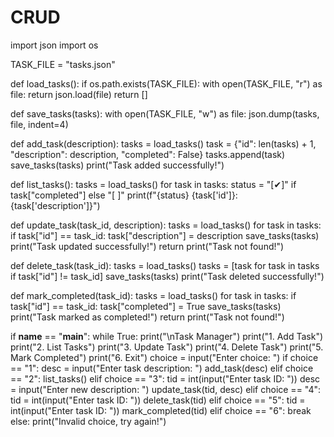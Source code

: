 # CRUD
import json
import os

TASK_FILE = "tasks.json"

def load_tasks():
    if os.path.exists(TASK_FILE):
        with open(TASK_FILE, "r") as file:
            return json.load(file)
    return []

def save_tasks(tasks):
    with open(TASK_FILE, "w") as file:
        json.dump(tasks, file, indent=4)

def add_task(description):
    tasks = load_tasks()
    task = {"id": len(tasks) + 1, "description": description, "completed": False}
    tasks.append(task)
    save_tasks(tasks)
    print("Task added successfully!")

def list_tasks():
    tasks = load_tasks()
    for task in tasks:
        status = "[✔]" if task["completed"] else "[ ]"
        print(f"{status} {task['id']}: {task['description']}")

def update_task(task_id, description):
    tasks = load_tasks()
    for task in tasks:
        if task["id"] == task_id:
            task["description"] = description
            save_tasks(tasks)
            print("Task updated successfully!")
            return
    print("Task not found!")

def delete_task(task_id):
    tasks = load_tasks()
    tasks = [task for task in tasks if task["id"] != task_id]
    save_tasks(tasks)
    print("Task deleted successfully!")

def mark_completed(task_id):
    tasks = load_tasks()
    for task in tasks:
        if task["id"] == task_id:
            task["completed"] = True
            save_tasks(tasks)
            print("Task marked as completed!")
            return
    print("Task not found!")

if __name__ == "__main__":
    while True:
        print("\nTask Manager")
        print("1. Add Task")
        print("2. List Tasks")
        print("3. Update Task")
        print("4. Delete Task")
        print("5. Mark Completed")
        print("6. Exit")
        choice = input("Enter choice: ")
        if choice == "1":
            desc = input("Enter task description: ")
            add_task(desc)
        elif choice == "2":
            list_tasks()
        elif choice == "3":
            tid = int(input("Enter task ID: "))
            desc = input("Enter new description: ")
            update_task(tid, desc)
        elif choice == "4":
            tid = int(input("Enter task ID: "))
            delete_task(tid)
        elif choice == "5":
            tid = int(input("Enter task ID: "))
            mark_completed(tid)
        elif choice == "6":
            break
        else:
            print("Invalid choice, try again!")
